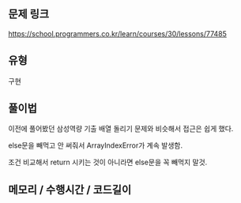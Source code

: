 ## 문제 링크

https://school.programmers.co.kr/learn/courses/30/lessons/77485

## 유형

구현

## 풀이법

이전에 풀어봤던 삼성역량 기출 배열 돌리기 문제와 비슷해서 접근은 쉽게 했다.

else문을 빼먹고 안 써줘서 ArrayIndexError가 계속 발생함.

조건 비교해서 return 시키는 것이 아니라면 else문을 꼭 빼먹지 말것.

## 메모리 / 수행시간 / 코드길이

